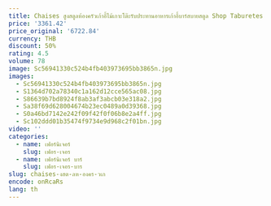 ```yaml
---
title: Chaises สูงสตูลห้องครัวเก้าอี้ไม้เกาะโต๊ะรับประทานอาหารเก้าอี้บาร์สบายสตูล Shop Taburetes De Bar เฟอร์นิเจอร์บาร์
price: '3361.42'
price_original: '6722.84'
currency: THB
discount: 50%
rating: 4.5
volume: 78
image: Sc56941330c524b4fb403973695bb3865n.jpg
images:
  - Sc56941330c524b4fb403973695bb3865n.jpg
  - S1364d702a78340c1a162d12cce565ac08.jpg
  - S86639b7bd8924f8ab3af3abcb03e318a2.jpg
  - Sa38f69d628004674b23ec0489a0d39368.jpg
  - S0a46bd7142e242f09f42f0f06b8e2a4ff.jpg
  - Sc102ddd01b35474f9734e9d968c2f01bn.jpg
video: ''
categories:
  - name: เฟอร์นิเจอร์
    slug: เฟอร-เจอร
  - name: เฟอร์นิเจอร์ บาร์
    slug: เฟอร-เจอร-บาร
slug: chaises-งสต-ลห-องคร-วเก
encode: onRcaRs
lang: th
---
```

  